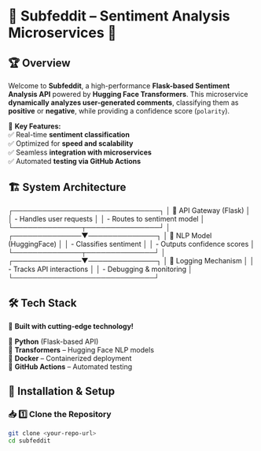 # 🌟 Subfeddit – Sentiment Analysis Microservices 🚀  

## 🏆 **Overview**  
Welcome to **Subfeddit**, a high-performance **Flask-based Sentiment Analysis API** powered by **Hugging Face Transformers**. This microservice **dynamically analyzes user-generated comments**, classifying them as **positive** or **negative**, while providing a confidence score (`polarity`).  

🎯 **Key Features:**  
✅ Real-time **sentiment classification**  
✅ Optimized for **speed and scalability**  
✅ Seamless **integration with microservices**  
✅ Automated **testing via GitHub Actions**  

## 🏗️ **System Architecture**  

┌──────────────────────────────┐ │ 🚀 API Gateway (Flask) │ │ - Handles user requests │ │ - Routes to sentiment model │ └──────────────┬───────────────┘ │ ┌──────────────▼──────────────┐ │ 🤖 NLP Model (HuggingFace) │ │ - Classifies sentiment │ │ - Outputs confidence scores │ └──────────────┬──────────────┘ │ ┌──────────────▼──────────────┐ │ 📜 Logging Mechanism │ │ - Tracks API interactions │ │ - Debugging & monitoring │ └─────────────────────────────┘

## 🛠️ **Tech Stack**  
🚀 **Built with cutting-edge technology!**  

🔹 **Python** (Flask-based API)  
🔹 **Transformers** – Hugging Face NLP models  
🔹 **Docker** – Containerized deployment  
🔹 **GitHub Actions** – Automated testing  

## 🚀 **Installation & Setup**  

### 📥 **1️⃣ Clone the Repository**
```bash
git clone <your-repo-url>
cd subfeddit
